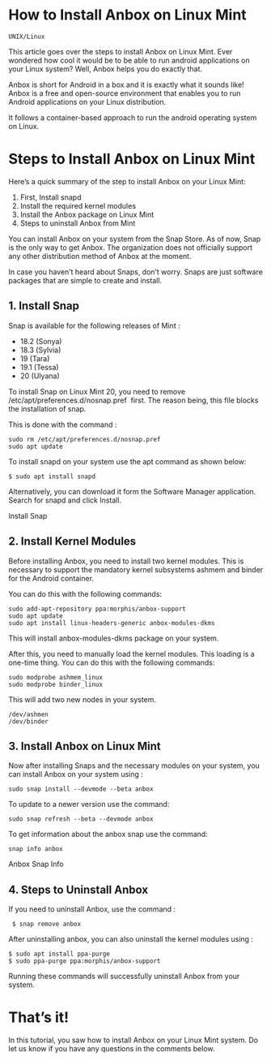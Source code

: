 # How to Install Anbox on Linux Mint 

```UNIX/Linux```

This article goes over the steps to install Anbox on Linux Mint. Ever wondered how cool it would be to be able to run android applications on your Linux system? Well, Anbox helps you do exactly that.


Anbox is short for Android in a box and it is exactly what it sounds like! Anbox is a free and open-source environment that enables you to run Android applications on your Linux distribution.


It follows a container-based approach to run the android operating system on Linux.


# Steps to Install Anbox on Linux Mint


Here’s a quick summary of the step to install Anbox on your Linux Mint:


1. First, Install snapd
2. Install the required kernel modules
3. Install the Anbox package on Linux Mint
4. Steps to uninstall Anbox from Mint

You can install Anbox on your system from the Snap Store. As of now, Snap is the only way to get Anbox. The organization does not officially support any other distribution method of Anbox at the moment.


In case you haven’t heard about Snaps, don’t worry. Snaps are just software packages that are simple to create and install.


## 1. Install Snap


Snap is available for the following releases of Mint :


- 18.2 (Sonya)
- 18.3 (Sylvia)
- 19 (Tara)
- 19.1 (Tessa)
- 20 (Ulyana)

To install Snap on Linux Mint 20, you need to remove /etc/apt/preferences.d/nosnap.pref  first. The reason being, this file blocks the installation of snap.


This is done with the command :


```
sudo rm /etc/apt/preferences.d/nosnap.pref
sudo apt update

```


To install snapd on your system use the apt command as shown below:


```
$ sudo apt install snapd

```


Alternatively, you can download it form the Software Manager application. Search for snapd and click Install.


Install Snap
## 2. Install Kernel Modules


Before installing Anbox, you need to install two kernel modules. This is necessary to support the mandatory kernel subsystems ashmem and binder for the Android container.


You can do this with the following commands:


```
sudo add-apt-repository ppa:morphis/anbox-support
sudo apt update
sudo apt install linux-headers-generic anbox-modules-dkms

```


This will install anbox-modules-dkms package on your system.


After this, you need to manually load the kernel modules. This loading is a one-time thing. You can do this with the following commands:


```
sudo modprobe ashmem_linux
sudo modprobe binder_linux

```


This will add two new nodes in your system.


```
/dev/ashmen
/dev/binder 

```


## 3. Install Anbox on Linux Mint


Now after installing Snaps and the necessary modules on your system, you can install Anbox on your system using :


```
sudo snap install --devmode --beta anbox

```





To update to a newer version use the command:


```
sudo snap refresh --beta --devmode anbox

```


To get information about the anbox snap use the command:


```
snap info anbox 

```


Anbox Snap Info
## 4. Steps to Uninstall Anbox


If you need to uninstall Anbox, use the command :


```
 $ snap remove anbox

```


After uninstalling anbox, you can also uninstall the kernel modules using :


```
$ sudo apt install ppa-purge
$ sudo ppa-purge ppa:morphis/anbox-support

```


Running these commands will successfully uninstall Anbox from your system.


# That’s it!


In this tutorial, you saw how to install Anbox on your Linux Mint system. Do let us know if you have any questions in the comments below.


